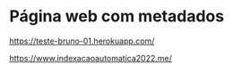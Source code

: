 # Página web com metadados


https://teste-bruno-01.herokuapp.com/

https://www.indexacaoautomatica2022.me/
